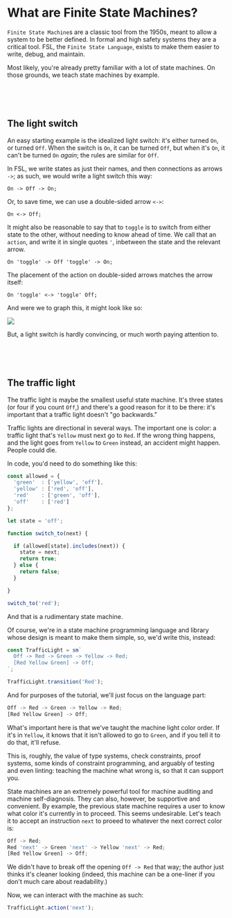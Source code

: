 # What are Finite State Machines?

`Finite State Machine`s are a classic tool from the 1950s, meant to allow a
system to be better defined.  In formal and high safety systems they are a
critical tool.  FSL, the `Finite State Language`, exists to make them easier to
write, debug, and maintain.

Most likely, you're already pretty familiar with a lot of state machines.  On
those grounds, we teach state machines by example.



&nbsp;

&nbsp;

## The light switch

An easy starting example is the idealized light switch: it's either turned `On`,
or turned `Off`.  When the switch is `On`, it can be turned `Off`, but when it's
`On`, it can't be turned `On` *again*; the rules are similar for `Off`.

In FSL, we write states as just their names, and then connections as arrows
`->`; as such, we would write a light switch this way:

```fsl
On -> Off -> On;
```

Or, to save time, we can use a double-sided arrow `<->`:

```fsl
On <-> Off;
```

It might also be reasonable to say that to `toggle` is to switch from either
state to the other, without needing to know ahead of time.  We call that an
`action`, and write it in single quotes `'`, inbetween the state and the
relevant arrow.

```fsl
On 'toggle' -> Off 'toggle' -> On;
```

The placement of the action on double-sided arrows matches the arrow itself:

```fsl
On 'toggle' <-> 'toggle' Off;
```

And were we to graph this, it might look like so:

![](./SimpleLightSwitch.png)

But, a light switch is hardly convincing, or much worth paying attention to.



&nbsp;

&nbsp;

## The traffic light

The traffic light is maybe the smallest useful state machine.  It's three states
(or four if you count `Off`,) and there's a good reason for it to be there: it's
important that a traffic light doesn't "go backwards."

Traffic lights are directional in several ways.  The important one is color: a
traffic light that's `Yellow` must next go to `Red`.  If the wrong thing
happens, and the light goes from `Yellow` to `Green` instead, an accident might
happen.  People could die.

In code, you'd need to do something like this:

```typescript
const allowed = {
  'green'  : ['yellow', 'off'],
  'yellow' : ['red', 'off'],
  'red'    : ['green', 'off'],
  'off'    : ['red']
};

let state = 'off';

function switch_to(next) {

  if (allowed[state].includes(next)) {
    state = next;
    return true;
  } else {
    return false;
  }

}

switch_to('red');
```

And that is a rudimentary state machine.

Of course, we're in a state machine programming language and library whose
design is meant to make them simple, so, we'd write this, instead:

```typescript
const TrafficLight = sm`
  Off -> Red -> Green -> Yellow -> Red;
  [Red Yellow Green] -> Off;
`;

TrafficLight.transition('Red');
```

And for purposes of the tutorial, we'll just focus on the language part:

```typescript
Off -> Red -> Green -> Yellow -> Red;
[Red Yellow Green] -> Off;
```

What's important here is that we've taught the machine light color order.  If
it's in `Yellow`, it knows that it isn't allowed to go to `Green`, and if you
tell it to do that, it'll refuse.

This is, roughly, the value of type systems, check constraints, proof systems,
some kinds of constraint programming, and arguably of testing and even linting:
teaching the machine what wrong is, so that it can support you.

State machines are an extremely powerful tool for machine auditing and machine
self-diagnosis.  They can also, however, be supportive and convenient.  By
example, the previous state machine requires a user to know what color it's
currently in to proceed.  This seems undesirable.  Let's teach it to accept an
instruction `next` to proeed to whatever the next correct color is:


```typescript
Off -> Red;
Red 'next' -> Green 'next' -> Yellow 'next' -> Red;
[Red Yellow Green] -> Off;
```

We didn't have to break off the opening `Off -> Red` that way; the author just
thinks it's cleaner looking (indeed, this machine can be a one-liner if you
don't much care about readability.)

Now, we can interact with the machine as such:

```typescript
TrafficLight.action('next');
```